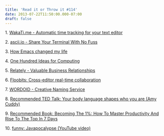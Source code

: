 ```yaml
---
title: 'Read it or Throw it #114'
date: 2013-07-22T11:50:00.000-07:00
draft: false
---
```


1. [WakaTi.me - Automatic time tracking for your text editor](https://www.wakati.me/)  

2. [ascii.io - Share Your Terminal With No Fuss](http://ascii.io/)

3. [How Emacs changed my life](http://www.slideshare.net/yukihiro_matz/how-emacs-changed-my-life)

4. [One Hundred Ideas for Computing](https://github.com/samsquire/ideas)

5. [Relately - Valuable Business Relationships](http://relate.ly/)

6. [Floobits: Cross-editor real-time collaboration](https://floobits.com/)

7. [WORDOID - Creative Naming Service](http://wordoid.com/)

8. [Recommended TED Talk: Your body language shapes who you are (Amy Cuddy)](http://www.ted.com/talks/amy_cuddy_your_body_language_shapes_who_you_are.html)

9. [Recommended Book: Becoming The 1%: How To Master Productivity And Rise To The Top In 7 Days](http://www.amazon.com/Becoming-1%25-Master-Productivity-ebook/dp/B00AAESF3U/)

10. [funny: Javapocalypse (YouTube video)](http://www.youtube.com/watch?v=E3418SeWZfQ)